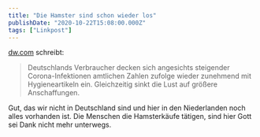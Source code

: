 ```yaml
---
title: "Die Hamster sind schon wieder los"
publishDate: "2020-10-22T15:08:00.000Z"
tags: ["Linkpost"]
---
```


[dw.com](https://www.dw.com/de/klopapier-die-hamster-sind-wieder-unterwegs/a-55355933) schreibt:

> Deutschlands Verbraucher decken sich angesichts steigender Corona-Infektionen amtlichen Zahlen zufolge wieder zunehmend mit Hygieneartikeln ein. Gleichzeitig sinkt die Lust auf größere Anschaffungen.

Gut, das wir nicht in Deutschland sind und hier in den Niederlanden noch alles vorhanden ist. Die Menschen die Hamsterkäufe tätigen, sind hier Gott sei Dank nicht mehr unterwegs.
